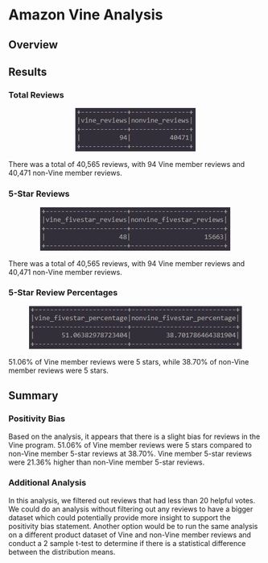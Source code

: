 # Amazon Vine Analysis
## Overview




## Results
### Total Reviews
<p align="center"><img src="resources/reviews.png"></p>
There was a total of 40,565 reviews, with 94 Vine member reviews and 40,471 non-Vine member reviews.

### 5-Star Reviews
<p align="center"><img src="resources/fivestar_reviews.png"></p>
There was a total of 40,565 reviews, with 94 Vine member reviews and 40,471 non-Vine member reviews.

### 5-Star Review Percentages
<p align="center"><img src="resources/fivestar_percentage.png"></p>
51.06% of Vine member reviews were 5 stars, while 38.70% of non-Vine member reviews were 5 stars.

## Summary
### Positivity Bias
Based on the analysis, it appears that there is a slight bias for reviews in the Vine program. 51.06% of Vine member reviews were 5 stars compared to non-Vine member 5-star reviews at 38.70%. Vine member 5-star reviews were 21.36% higher than non-Vine member 5-star reviews.
### Additional Analysis
In this analysis, we filtered out reviews that had less than 20 helpful votes. We could do an analysis without filtering out any reviews to have a bigger dataset which could potentially provide more insight to support the positivity bias statement. Another option would be to run the same analysis on a different product dataset of Vine and non-Vine member reviews and conduct a 2 sample t-test to determine if there is a statistical difference between the distribution means.
